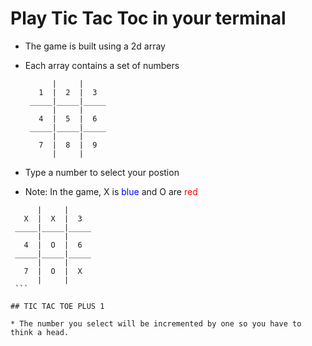 # Play Tic Tac Toc in your terminal

 - The game is built using a 2d array
 - Each array contains a set of numbers
   ```
         |     |     
      1  |  2  |  3  
    _____|_____|_____
         |     |     
      4  |  5  |  6  
    _____|_____|_____
         |     |     
      7  |  8  |  9  
         |     |    
    ```

 - Type a number to select your postion
  - Note: In the game, X is <span style="color:blue">blue</span> and O are <span style="color:red">red</span>
   ```
         |     |     
      X  |  X  |  3  
    _____|_____|_____
         |     |     
      4  |  O  |  6  
    _____|_____|_____
         |     |     
      7  |  O  |  X  
         |     |    
    ```

## TIC TAC TOE PLUS 1

   * The number you select will be incremented by one so you have to think a head.